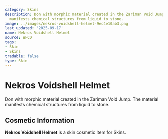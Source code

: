 ```yaml
---
category: Skins
description: Don with morphic material created in the Zariman Void Jump. The material
  manifests chemical structures from liquid to stone.
image: ../images/nekros-voidshell-helmet-9ec4e10ab3.png
last_updated: '2025-09-17'
name: Nekros Voidshell Helmet
source: WFCD
tags:
- Skin
- Skins
tradable: false
type: Skin
---
```


# Nekros Voidshell Helmet

Don with morphic material created in the Zariman Void Jump. The material manifests chemical structures from liquid to stone.

## Cosmetic Information

**Nekros Voidshell Helmet** is a skin cosmetic item for Skins.


